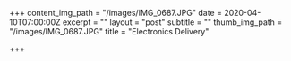 +++
content_img_path = "/images/IMG_0687.JPG"
date = 2020-04-10T07:00:00Z
excerpt = ""
layout = "post"
subtitle = ""
thumb_img_path = "/images/IMG_0687.JPG"
title = "Electronics Delivery"

+++
